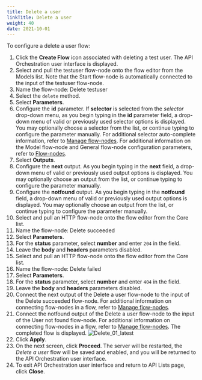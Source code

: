 ```yaml
---
title: Delete a user
linkTitle: Delete a user
weight: 40
date: 2021-10-01
---
```


To configure a delete a user flow:

1. Click the **Create Flow** icon associated with deleting a test user.
    The API Orchestration user interface is displayed.
1. Select and pull the testuser flow-node onto the flow editor from the Models list. Note that the Start flow-node is automatically connected to the input of the testuser flow-node.
1. Name the flow-node: Delete testuser
1. Select the `delete` method.
1. Select **Parameters**.
1. Configure the **id** parameter. If **selector** is selected from the _selector_ drop-down menu, as you begin typing in the **id** parameter field, a drop-down menu of valid or previously used selector options is displayed. You may optionally choose a selector from the list, or continue typing to configure the parameter manually. For additional selector auto-complete information, refer to [Manage flow-nodes](/docs/developer_guide/flows/manage_flow_nodes/). For additional information on the Model flow-node and General flow-node configuration parameters, refer to [Flow-nodes](/docs/developer_guide/flows/flow_nodes/).
1. Select **Outputs**.
1. Configure the **next** output. As you begin typing in the **next** field, a drop-down menu of valid or previously used output options is displayed. You may optionally choose an output from the list, or continue typing to configure the parameter manually.
1. Configure the **notfound** output. As you begin typing in the **notfound** field, a drop-down menu of valid or previously used output options is displayed. You may optionally choose an output from the list, or continue typing to configure the parameter manually.
1. Select and pull an HTTP flow-node onto the flow editor from the Core list.
1. Name the flow-node: Delete succeeded
1. Select **Parameters**.
1. For the **status** parameter, select **number** and enter `204` in the field.
1. Leave the **body** and **headers** parameters disabled.
1. Select and pull an HTTP flow-node onto the flow editor from the Core list.
1. Name the flow-node: Delete failed
1. Select **Parameters**.
1. For the **status** parameter, select **number** and enter `404` in the field.
1. Leave the **body** and **headers** parameters disabled.
1. Connect the next output of the Delete a user flow-node to the input of the Delete succeeded flow-node. For additional information on connecting flow-nodes in a flow, refer to [Manage flow-nodes](/docs/developer_guide/flows/manage_flow_nodes/).
1. Connect the notfound output of the Delete a user flow-node to the input of the User not found flow-node. For additional information on connecting flow-nodes in a flow, refer to [Manage flow-nodes](/docs/developer_guide/flows/manage_flow_nodes/). The completed flow is displayed.
![Delete_01_latest](/Images/delete_01_latest.png)
1. Click **Apply**.
1. On the next screen, click **Proceed**. The server will be restarted, the _Delete a user_ flow will be saved and enabled, and you will be returned to the API Orchestration user interface.
1. To exit API Orchestration user interface and return to API Lists page, click **Close**.
